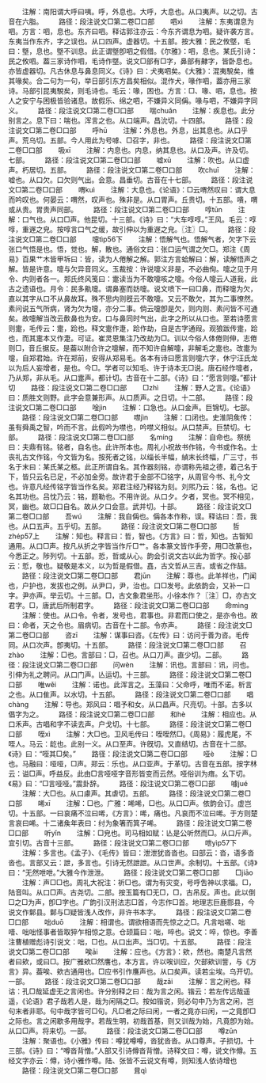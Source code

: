 <!-- { "loadSidebar": true } -->
　　注解：南阳谓大呼曰咦。呼，外息也。大呼，大息也。从口夷声。以之切。古音在六脂。
　　路径：段注说文□第二卷□口部
　　呬xì
　　注解：东夷谓息为呬。方言：呬，息也。东齐曰呬。释诂郭注亦云：今东齐谓息为呬。疑许袭方言。东夷当作东齐，字之误也。从口四声。虚器切。十五部。按大雅：民之攸墍，毛曰：墍，息也。墍不训息。此正谓墍卽呬之假借。《尔雅》：呬，息也。某氏引诗：民之攸呬。葢三家诗作呬，毛诗作墍。说文□部有□字，鼻部有齂字，皆卧息也。亦皆虚器切。凡古休息与鼻息同义。《诗》曰：犬夷呬矣。《大雅》：混夷駾矣，维其喙矣。合二句为一句，举日部引东方昌矣相似。混作犬，喙作呬，葢亦用三家诗。马部引昆夷駾矣，则毛诗也。毛云：喙，困也。方言：□、喙、呬，息也。按人之安宁与困极皆验诸息。故假乐、绵之呬，不嫌异义同偁。喙与呬，不嫌异字同义。
　　路径：段注说文□第二卷□口部
　　喘chuǎn
　　注解：疾息也。此分别言之。息下曰：喘也。浑言之也。从口端声。昌沇切。十四部。
　　路径：段注说文□第二卷□口部
　　呼hū
　　注解：外息也。外息，出其息也。从口乎声。荒乌切。五部。今人用此为号嘑、□召字，非也。
　　路径：段注说文□第二卷□口部
　　吸xī
　　注解：内息也。内息，纳其息也。从口及声。许及切。七部。
　　路径：段注说文□第二卷□口部
　　嘘xū
　　注解：吹也。从口虚声。朽居切。五部。
　　路径：段注说文□第二卷□口部
　　吹chuī
　　注解：嘘也。从口欠。口欠则气出。会意。昌垂切。古音在十七部。
　　路径：段注说文□第二卷□口部
　　喟kuì
　　注解：大息也。《论语》：□云喟然叹曰：谓大息而吟叹也。何晏云：喟然，叹声也。殊非是。从口胃声。丘贵切。十五部。嘳，喟或从贵。胃贵声同部。
　　路径：段注说文□第二卷□口部
　　啍tūn
　　注解：口气也。从口□声。他昆切。十三部。《诗》曰：“大车啍啍。”王风。毛云：啍啍，重遟之皃。按啍言口气之缓，故引伸以为重遟之皃。〖注〗□。
　　路径：段注说文□第二卷□口部
　　嚏tìp56下
　　注解：悟解气也。悟解气者，欠字下云张口气悟是也。悟，觉也。解，散也。通俗文曰：张口运气谓之欠□。郑注《周易》百果艹木皆甲坼曰：皆，读为人倦解之解。郭注方言蛤解曰：解，读解悟声之解。皆是许意。嚏与欠异音同义。玉裁按：许说嚏义非是，不必曲侚。嚏之见于月令、内则者各一。郑氏终风笺曰：疐读当为不敢嚏咳之嚏。今俗人嚏云人道我，此古之遗语也。月令：民多鼽嚏。谓鼻塞而妨嚏。说文喷下一曰□鼻，而释嚏为欠，直以其字从口不从鼻故耳。殊不思内则旣云不敢嚏。又云不敢欠，其为二事憭然。素问说五气所病，肾为欠为嚏，亦分二事。倘云嚏卽是欠，则内则、素问皆不可通矣。故嚏解当改云歕鼻也为安。口与鼻同时气出，此字之所以从口也。至若诗愿言则疐，毛传云：疐，跲也。释文疐作疌，跲作劫，自是古字通叚。观狼跋传疐，跲也，而其疐本又作疌。可证。崔灵恩集注乃改劫为□。训以今俗人体倦则伸，志倦则□，音丘据反。是葢以附合许之嚏解，而不知许自解嚏，非解毛之疐也。改疐为嚏，自郑君始。许在郑前，安得从郑易毛。各本有诗曰愿言则嚏六字，休宁汪氏龙以为后人妄增者，是也。今□。学者可以知毛、许于诗本无□说。唐石经作嚏者，乃从郑，非从毛。从口疐声。都计切。古音在十二部。《诗》曰：“愿言则嚏。”都计切
　　路径：段注说文□第二卷□口部
　　□zhì
　　注解：野人之言。《论语》曰：质胜文则野。此字会意兼形声。从口质声。之日切。十二部。
　　路径：段注说文□第二卷□口部
　　唫jìn
　　注解：口急也。从口金声。巨锦切。七部。
　　路径：段注说文□第二卷□口部
　　噤jìn
　　注解：口闭也。史淮阴矦传：虽有舜禹之智，吟而不言。此假吟为噤也，吟噤义相似。从口禁声。巨禁切。七部。
　　路径：段注说文□第二卷□口部
　　名mínɡ
　　注解：自命也。祭统曰：夫鼎有铭。铭者，自名也。此许所本也。周礼小祝故书作铭，今书或作名。士丧礼古文作铭，今文皆为名。按死者之铭，以缁长半幅，緽末长终幅，广三寸，书名于末曰：某氏某之柩。此正所谓自名。其作器刻铭，亦谓称先祖之德，着己名于下，皆只云名已足，不必加金旁。故许君于金部不□铭字，从周官今书、礼今文也。许意凡经传铭字皆当作名矣。郑君注经乃释铭为刻。刘煕乃云：铭，名也。记名其功也。吕忱乃云：铭，题勒也。不用许说。从口夕。夕者，冥也。冥不相见，冥，幽也。故□口自名。故从夕口会意。武并切。十部。
　　路径：段注说文□第二卷□口部
　　吾wú
　　注解：我自偁也。偁各本作称，误。释诂曰：吾，我也。从口五声。五乎切。五部。
　　路径：段注说文□第二卷□口部
　　哲zhép57上
　　注解：知也。释言曰：哲，智也。《方言》曰：哲，知也。古智知通用。从口□声。按凡从折之字皆当作斤□艹。各本篆文皆作手旁，用□改篆也，今悉正之。陟列切。十五部。悊，哲或从心。韵会引说文古以此为哲字。按心部云：悊，敬也。疑敬是本义，以为哲是假借。嚞，古文哲从三吉。或省之作喆。
　　路径：段注说文□第二卷□口部
　　君jūn
　　注解：尊也。此羊祥也，门闻也，户护也，发拔也之例。从尹口，尹，治也。口□发号。此依韵会，又补一口字。尹亦声。举云切。十三部。□，古文象君坐形。小徐本作？〖注〗□，亦古文君字。□，唐武后所制君字。
　　路径：段注说文□第二卷□口部
　　命mìnɡ
　　注解：使也。从口令。令者，发号也，君事也。非君而口使之，是亦令也。故曰：命者，天之令也。眉病切。古音在十二部。令亦声。
　　路径：段注说文□第二卷□口部
　　咨zī
　　注解：谋事曰咨。《左传》曰：访问于善为咨。毛传同。从口次声。卽夷切。十五部。
　　路径：段注说文□第二卷□口部
　　召zhào
　　注解：□也。言部曰：□，召也。从口刀声。直少切。二部。
　　路径：段注说文□第二卷□口部
　　问wèn
　　注解：讯也。言部曰：讯，问也。引伸为礼之聘问。从口门声。亾运切。十三部。
　　路径：段注说文□第二卷□口部
　　唯wěi
　　注解：诺也。此浑言之。玉藻曰：父命呼，唯而不诺。析言之也。从口隹声。以水切。十五部。
　　路径：段注说文□第二卷□口部
　　唱chànɡ
　　注解：导也。郑风曰：唱予和女。从口昌声。尺亮切。十部。古多以倡字为之。
　　路径：段注说文□第二卷□口部
　　和hè
　　注解：相应也。从口禾声。古唱和字不读去声。户戈切。十七部。
　　路径：段注说文□第二卷□口部
　　咥xì
　　注解：大□也。卫风毛传曰：咥咥然□。《周易》：履虎尾，不咥人。马云：龁也。此别一义。从口至声。许旣切。又直结切。古音在十二部。《诗》曰：“咥其□矣。”
　　路径：段注说文□第二卷□口部
　　哑è
　　注解：□也。马融曰：哑哑，□声。郑云：乐也。从口亚声。于革切。古音在五部。按字林云：谥□声。呼益反。此由□言哑哑字音形皆变而云然。哑俗训为瘖。幺下切。《易》曰：“□言哑哑。”震卦辞。
　　路径：段注说文□第二卷□口部
　　噱jué
　　注解：大□也。从口豦声。其虐切。五部。
　　路径：段注说文□第二卷□口部
　　唏xī
　　注解：□也。广雅：唏唏，□也。从口□声。依韵会订。虚岂切。十五部。一曰哀痛不泣曰唏，《方言》：唏，痛也。凡哀而不泣曰唏。于方则楚言哀曰唏。十二诸矦年表曰：纣为象箸而箕子唏。
　　路径：段注说文□第二卷□口部
　　听yǐn
　　注解：□皃也。司马相如赋：亾是公听然而□。从口斤声。宜引切。古音十三部。
　　路径：段注说文□第二卷□口部
　　呭yìp57下
　　注解：多言也。《孟子》、《毛传》皆曰：泄泄犹沓沓也。曰部云：沓，语多沓沓也。言部又云：詍，多言也。引诗无然詍詍。从口世声。余制切。十五部。《诗》曰：“无然呭呭。”大雅今作泄泄。
　　路径：段注说文□第二卷□口部
　　□jiāo
　　注解：声□□也。周礼大祝注：祈□也。谓为有灾变，号呼吿神以求福。□，陆音叫。从口□声。古尧切。二部。按玉篇有□无□，□，古吊反。声也。此以倒□之□为声，卽□字也。广韵引汉刑法志□首，今志作□首。地理志巨鹿郻县，今说文作鄡县。鄡与□疑皆浅人改作，非许书本字。
　　路径：段注说文□第二卷□口部
　　咄duō
　　注解：相谓也。谓欲相语而先惊之之□。凡言咄嗟、咄唶、咄咄怪事者皆取猝乍相惊之意。仓颉篇曰：咄，啐也。说文：啐，惊也。李善注曹植赠彪诗引说文：咄，□也。从口出声。当□切。十五部。
　　路径：段注说文□第二卷□口部
　　唉āi
　　注解：应也。《方言》：欸，然也。南楚凡言然者曰欸，或曰□。按广雅欸□然譍也，本方言。许以唉训应，欠部欸训訾，与《方言》异。葢唉、欸古通用也。□应书引作譍声也。从口矣声。读若尘埃。乌开切。一部。
　　路径：段注说文□第二卷□口部
　　哉zāi
　　注解：言之闲也。释诂：孔□哉延虚无之言闲也。许分别释之曰：哉为言之闲。锴云：若左传远哉遥遥，《论语》君子哉若人是，哉为闲隔之□。按如锴说，则必句中乃为言之闲，岂句末者非耶。句中哉字皆可□句。凡□者之际曰闲，一者之竟亦曰闲，一之竟卽□之际也。言之闲歇多用哉字。若哉生明，初哉首基，则又训哉为始，凡竟卽为始。从口□声。将来切。一部。
　　路径：段注说文□第二卷□口部
　　噂zǔn
　　注解：聚语也。《小雅》传曰：噂犹噂噂，沓犹沓沓。从口尊声。子损切。十三部。《诗》曰：“噂沓背憎。”人部又引诗僔沓背憎。诗释文曰：噂，说文作僔。五经文字亦云：僔，诗小雅作噂。陆、张皆不云说文有噂，则知浅人依诗增也
　　路径：段注说文□第二卷□口部
　　咠qì
